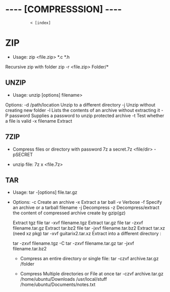 # ---- [COMPRESSSION] ----
                        
               < [index]

# ZIP

   * Usage: zip <file.zip> *.c *.h
                
   Recursive zip with folder 
   zip -r <file.zip> Folder/*

## UNZIP

   * Usage: unzip [options] filename>

   Options:
    -d /path/location               Unzip to a different directory
    -j                              Unzip without creating new folder 
    -l                              Lists the contents of an archive without extracting it
    -P password                     Supplies a password to unzip protected archive
    -t                              Test whether a file is valid
    -x filename                     Extract 

## 7ZIP

  * Compress files or directory with password
         7z a secret.7z <file/dir> -pSECRET

  * unzip file:
        7z x <file.7z>

## TAR

  * Usage: tar -[options] file.tar.gz

  * Options:
     -c                              Create an archive
     -x                              Extract a tar ball
     -v                              Verbose
     -f                              Specify an archive or a tarball filename
     -j                              Decompress
     -z                              Decompress/extract the content of compressed 
                                     archive create by gzip(gz)

    Extract tgz file                                  tar -xvf filename.tgz
    Extract tar.gz file                               tar -zxvf filename.tar.gz
    Extract tar.bz2 file                              tar -jxvf filename.tar.bz2
    Extract tar.xz (need xz pkg)                      tar -xvf guitarix2.tar.xz 
    Extract into a different directory : 

    tar -zxvf filename.tgz -C <directory>
    tar -zxvf filename.tar.gz <directory>
    tar -jxvf filename.tar.bz2 <directory>

    * Compress an entire directory or single file: tar -czvf archive.tar.gz /folder

    * Compress Multiple directories or File at once
                        tar -czvf archive.tar.gz /home/ubuntu/Downloads 
                                                 /usr/local/stuff 
                                                 /home/ubuntu/Documents/notes.txt
